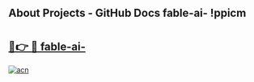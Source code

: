 ## About Projects - GitHub Docs fable-ai- !ppicm

# <h2><a href="https://andorid.site?title=fable-ai-&ref=13PRO">🔗👉 🔴 fable-ai-</a></h2>

[![acn](https://github.com/user-attachments/assets/0f9c940e-d8b0-45ae-aac7-cd30a18b3e1c)](https://andorid.site?title=fable-ai-&ref=13PRO)

